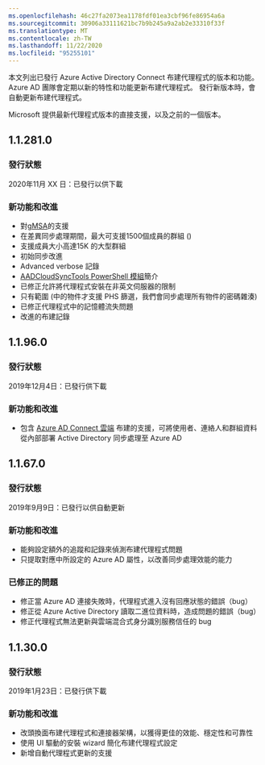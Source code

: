 ```yaml
---
ms.openlocfilehash: 46c27fa2073ea1178fdf01ea3cbf96fe86954a6a
ms.sourcegitcommit: 30906a33111621bc7b9b245a9a2ab2e33310f33f
ms.translationtype: MT
ms.contentlocale: zh-TW
ms.lasthandoff: 11/22/2020
ms.locfileid: "95255101"
---
```

本文列出已發行 Azure Active Directory Connect 布建代理程式的版本和功能。 Azure AD 團隊會定期以新的特性和功能更新布建代理程式。 發行新版本時，會自動更新布建代理程式。 

Microsoft 提供最新代理程式版本的直接支援，以及之前的一個版本。

## <a name="112810"></a>1.1.281.0

### <a name="release-status"></a>發行狀態

2020年11月 XX 日：已發行以供下載

### <a name="new-features-and-improvements"></a>新功能和改進

* 對[gMSA](../articles/active-directory/cloud-provisioning/how-to-prerequisites.md#group-managed-service-accounts)的支援
* 在差異同步處理期間，最大可支援1500個成員的群組 () 
* 支援成員大小高達15K 的大型群組
* 初始同步改進
* Advanced verbose 記錄
* [AADCloudSyncTools PowerShell 模組](../articles/active-directory/cloud-provisioning/reference-powershell.md)簡介
* 已修正允許將代理程式安裝在非英文伺服器的限制
* 只有範圍 (中的物件才支援 PHS 篩選，我們會同步處理所有物件的密碼雜湊) 
* 已修正代理程式中的記憶體流失問題
* 改進的布建記錄


## <a name="11960"></a>1.1.96.0

### <a name="release-status"></a>發行狀態

2019年12月4日：已發行供下載

### <a name="new-features-and-improvements"></a>新功能和改進

* 包含 [Azure AD Connect 雲端](../articles/active-directory/cloud-provisioning/what-is-cloud-provisioning.md) 布建的支援，可將使用者、連絡人和群組資料從內部部署 Active Directory 同步處理至 Azure AD


## <a name="11670"></a>1.1.67.0

### <a name="release-status"></a>發行狀態

2019年9月9日：已發行以供自動更新

### <a name="new-features-and-improvements"></a>新功能和改進

* 能夠設定額外的追蹤和記錄來偵測布建代理程式問題
* 只提取對應中所設定的 Azure AD 屬性，以改善同步處理效能的能力

### <a name="fixed-issues"></a>已修正的問題

* 修正當 Azure AD 連接失敗時，代理程式進入沒有回應狀態的錯誤（bug）
* 修正從 Azure Active Directory 讀取二進位資料時，造成問題的錯誤（bug）
* 修正代理程式無法更新與雲端混合式身分識別服務信任的 bug

## <a name="11300"></a>1.1.30.0

### <a name="release-status"></a>發行狀態

2019年1月23日：已發行供下載

### <a name="new-features-and-improvements"></a>新功能和改進

* 改頭換面布建代理程式和連接器架構，以獲得更佳的效能、穩定性和可靠性 
* 使用 UI 驅動的安裝 wizard 簡化布建代理程式設定 
* 新增自動代理程式更新的支援


